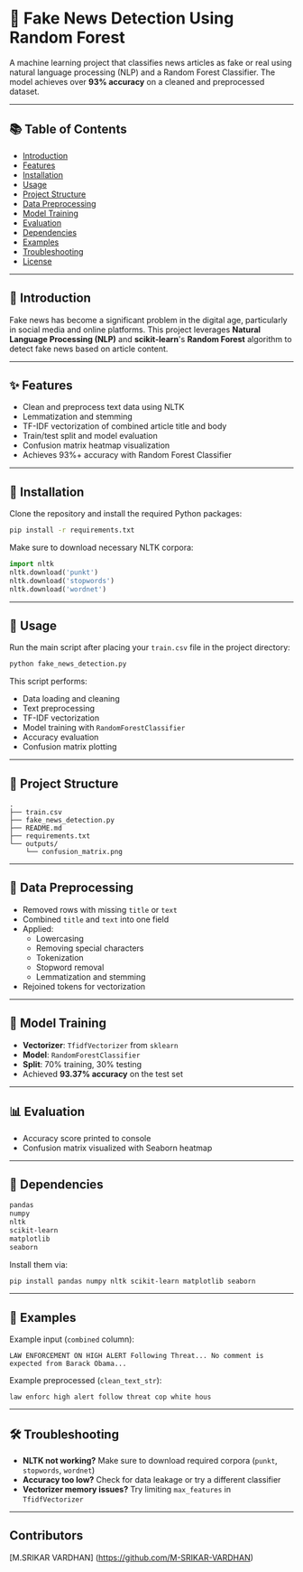 # 📰 Fake News Detection Using Random Forest

A machine learning project that classifies news articles as fake or real using natural language processing (NLP) and a Random Forest Classifier. The model achieves over **93% accuracy** on a cleaned and preprocessed dataset.

---

## 📚 Table of Contents

- [Introduction](#introduction)
- [Features](#features)
- [Installation](#installation)
- [Usage](#usage)
- [Project Structure](#project-structure)
- [Data Preprocessing](#data-preprocessing)
- [Model Training](#model-training)
- [Evaluation](#evaluation)
- [Dependencies](#dependencies)
- [Examples](#examples)
- [Troubleshooting](#troubleshooting)
- [License](#license)

---

## 📖 Introduction

Fake news has become a significant problem in the digital age, particularly in social media and online platforms. This project leverages **Natural Language Processing (NLP)** and **scikit-learn**'s **Random Forest** algorithm to detect fake news based on article content.

---

## ✨ Features

- Clean and preprocess text data using NLTK
- Lemmatization and stemming
- TF-IDF vectorization of combined article title and body
- Train/test split and model evaluation
- Confusion matrix heatmap visualization
- Achieves 93%+ accuracy with Random Forest Classifier

---

## 💾 Installation

Clone the repository and install the required Python packages:

```bash
pip install -r requirements.txt
```

Make sure to download necessary NLTK corpora:

```python
import nltk
nltk.download('punkt')
nltk.download('stopwords')
nltk.download('wordnet')
```

---

## 🚀 Usage

Run the main script after placing your `train.csv` file in the project directory:

```bash
python fake_news_detection.py
```

This script performs:
- Data loading and cleaning
- Text preprocessing
- TF-IDF vectorization
- Model training with `RandomForestClassifier`
- Accuracy evaluation
- Confusion matrix plotting

---

## 📁 Project Structure

```text
.
├── train.csv
├── fake_news_detection.py
├── README.md
├── requirements.txt
└── outputs/
    └── confusion_matrix.png
```

---

## 🧹 Data Preprocessing

- Removed rows with missing `title` or `text`
- Combined `title` and `text` into one field
- Applied:
  - Lowercasing
  - Removing special characters
  - Tokenization
  - Stopword removal
  - Lemmatization and stemming
- Rejoined tokens for vectorization

---

## 🧠 Model Training

- **Vectorizer**: `TfidfVectorizer` from `sklearn`
- **Model**: `RandomForestClassifier`
- **Split**: 70% training, 30% testing
- Achieved **93.37% accuracy** on the test set

---

## 📊 Evaluation

- Accuracy score printed to console
- Confusion matrix visualized with Seaborn heatmap

---

## 🧩 Dependencies

```txt
pandas
numpy
nltk
scikit-learn
matplotlib
seaborn
```

Install them via:

```bash
pip install pandas numpy nltk scikit-learn matplotlib seaborn
```

---

## 🧪 Examples

Example input (`combined` column):

```
LAW ENFORCEMENT ON HIGH ALERT Following Threat... No comment is expected from Barack Obama...
```

Example preprocessed (`clean_text_str`):

```
law enforc high alert follow threat cop white hous
```

---

## 🛠️ Troubleshooting

- **NLTK not working?** Make sure to download required corpora (`punkt`, `stopwords`, `wordnet`)
- **Accuracy too low?** Check for data leakage or try a different classifier
- **Vectorizer memory issues?** Try limiting `max_features` in `TfidfVectorizer`


---
## Contributors
[M.SRIKAR VARDHAN] (https://github.com/M-SRIKAR-VARDHAN)
